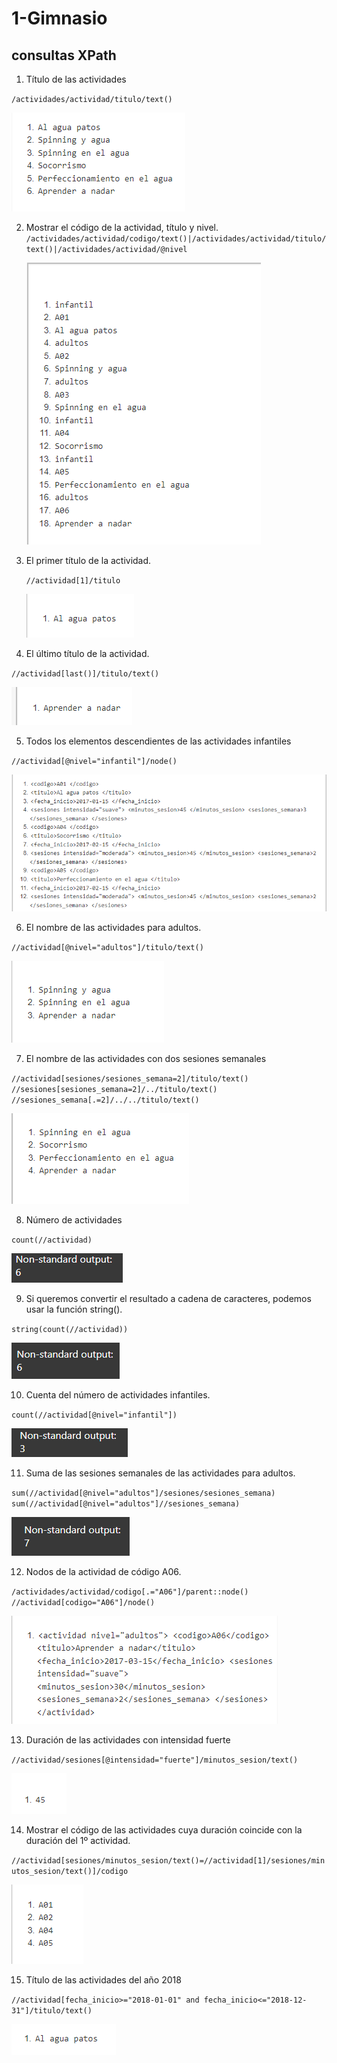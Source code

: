 # 1-Gimnasio
## consultas XPath
1. Título de las actividades
   
  `/actividades/actividad/titulo/text()`

![](images/1.PNG)

2. Mostrar el código de la actividad, título y nivel.
    `/actividades/actividad/codigo/text()|/actividades/actividad/titulo/text()|/actividades/actividad/@nivel`

    ![](images/2.PNG)

3. El primer título de la actividad.
   
    `//actividad[1]/titulo`

    ![](images/3.PNG)


4. El último título de la actividad.
   
`//actividad[last()]/titulo/text()`

![](images/4.PNG)

5. Todos los elementos descendientes de las actividades infantiles
   
`//actividad[@nivel="infantil"]/node()`

![](images/5.PNG)

6. El nombre de las actividades para adultos.
   
`//actividad[@nivel="adultos"]/titulo/text()`

![](images/6.PNG)

7. El nombre de las actividades con dos sesiones semanales
   
`//actividad[sesiones/sesiones_semana=2]/titulo/text()`
`//sesiones[sesiones_semana=2]/../titulo/text()`
`//sesiones_semana[.=2]/../../titulo/text()`

![](images/7.PNG)


8. Número de actividades
   
`count(//actividad)`

![](images/8.PNG)

9.  Si queremos convertir el resultado a cadena de caracteres, podemos usar la función string().
   
`string(count(//actividad))`

![](images/9.PNG)

10.   Cuenta del número de actividades infantiles.
   
`count(//actividad[@nivel="infantil"])`

![](images/10.PNG)

11.  Suma de las sesiones semanales de las actividades para adultos.
   
`sum(//actividad[@nivel="adultos"]/sesiones/sesiones_semana)`
`sum(//actividad[@nivel="adultos"]//sesiones_semana)`

![](images/11.PNG)

12.   Nodos de la actividad de código A06.
    
`/actividades/actividad/codigo[.="A06"]/parent::node()`
`//actividad[codigo="A06"]/node()`

![](images/12.PNG)


13. Duración de las actividades con intensidad fuerte

`//actividad/sesiones[@intensidad="fuerte"]/minutos_sesion/text()`

![](images/13.PNG)


14.  Mostrar el código de las actividades cuya duración coincide con la duración del 1º actividad.

`//actividad[sesiones/minutos_sesion/text()=//actividad[1]/sesiones/minutos_sesion/text()]/codigo`

![](images/14.PNG)


15.  Título de las actividades del año 2018

`//actividad[fecha_inicio>="2018-01-01" and fecha_inicio<="2018-12-31"]/titulo/text()`

![](images/15.PNG)
